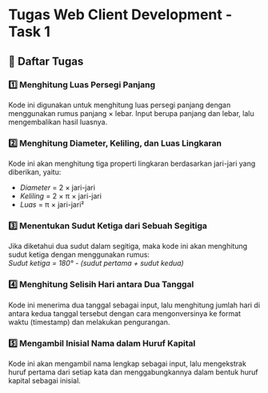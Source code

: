 # Tugas Web Client Development - Task 1

## 📌 Daftar Tugas

### 1️⃣ Menghitung Luas Persegi Panjang
Kode ini digunakan untuk menghitung luas persegi panjang dengan menggunakan rumus panjang × lebar. Input berupa panjang dan lebar, lalu mengembalikan hasil luasnya.

### 2️⃣ Menghitung Diameter, Keliling, dan Luas Lingkaran
Kode ini akan menghitung tiga properti lingkaran berdasarkan jari-jari yang diberikan, yaitu:
- *Diameter* = 2 × jari-jari  
- *Keliling* = 2 × π × jari-jari  
- *Luas* = π × jari-jari²  

### 3️⃣ Menentukan Sudut Ketiga dari Sebuah Segitiga
Jika diketahui dua sudut dalam segitiga, maka kode ini akan menghitung sudut ketiga dengan menggunakan rumus:  
*Sudut ketiga = 180° - (sudut pertama + sudut kedua)*

### 4️⃣ Menghitung Selisih Hari antara Dua Tanggal
Kode ini menerima dua tanggal sebagai input, lalu menghitung jumlah hari di antara kedua tanggal tersebut dengan cara mengonversinya ke format waktu (timestamp) dan melakukan pengurangan.

### 5️⃣ Mengambil Inisial Nama dalam Huruf Kapital
Kode ini akan mengambil nama lengkap sebagai input, lalu mengekstrak huruf pertama dari setiap kata dan menggabungkannya dalam bentuk huruf kapital sebagai inisial.
